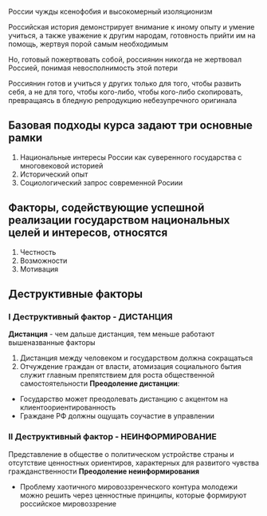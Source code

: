 России чужды ксенофобия и высокомерный изоляционизм

Российская история демонстрирует внимание к иному опыту и умение учиться, а также уважение к другим народам, готовность прийти им на помощь, жертвуя порой самым необходимым

Но, готовый пожертвовать собой, россиянин никогда не жертвовал Россией, понимая невосполнимость этой потери

Россиянин готов и учиться у других только для того, чтобы развить себя, а не для того, чтобы кого-либо, чтобы кого-либо скопировать, превращаясь в бледную репродукцию небезупречного оригинала

## Базовая подходы курса задают три основные рамки
1. Национальные интересы России как суверенного государства с многовековой историей
2. Исторический опыт
3. Социологический запрос современной Росиии

## Факторы, содействующие успешной реализации государством национальных целей и интересов, относятся
1. Честность
2. Возможности
3. Мотивация
## Деструктивные факторы
### I Деструктивный фактор - ДИСТАНЦИЯ
**Дистанция** - чем дальше дистанция, тем меньше работают вышеназванные факторы
1. Дистанция между человеком и государством должна сокращаться
2. Отчуждение граждан от власти, атомизация социального бытия служит главным препятствием для роста общественной самостоятельности
**Преодоление дистанции**: 
* Государство может преодолевать дистанцию с акцентом на клиентоориентированность
* Граждане РФ должны ощущать соучастие в управлении
### II Деструктивный фактор - НЕИНФОРМИРОВАНИЕ
Представление в обществе о политическом устройстве страны и отсутствие ценностных ориентиров, характерных для развитого чувства гражданственности
**Преодоление неинформирования**
* Проблему хаотичного мировоззренческого контура молодежи можно решить через ценностные принципы, которые формируют российское мировоззрение
